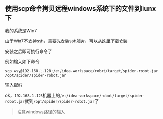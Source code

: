 ## 使用scp命令拷贝远程windows系统下的文件到liunx下

我的系统是Win7

由于Win7不支持ssh，需要先安装ssh服务，可以从[这里](https://www.bitvise.com/ssh-server-download)下载安装

安装之后即可执行命令了

例如输入如下命令

`scp wsy@192.168.1.128:/e:/idea-workspace/robot/target/spider-robot.jar /opt/spider/spider-robot.jar`

输入密码

ok，`192.168.1.128`机器上的`/e:/idea-workspace/robot/target/spider-robot.jar`就到`/opt/spider/spider-robot.jar`了

> 注意windows路径的输入
